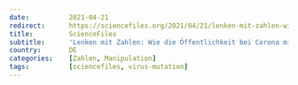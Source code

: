 ```yaml
---
date:          2021-04-21
redirect:      https://sciencefiles.org/2021/04/21/lenken-mit-zahlen-wie-die-offentlichkeit-bei-corona-mit-horrorzahlen-manipuliert-werden-soll/
title:         ScienceFiles
subtitle:      'Lenken mit Zahlen: Wie die Öffentlichkeit bei Corona mit “Horrorzahlen” manipuliert werden soll'
country:       DE
categories:    [Zahlen, Manipulation]
tags:          [sciencefiles, virus-mutation]
---
```

